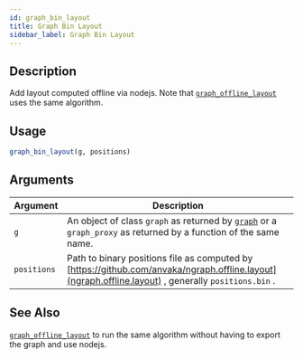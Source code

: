```yaml
---
id: graph_bin_layout
title: Graph Bin Layout
sidebar_label: Graph Bin Layout
---
```


## Description

Add layout computed offline via nodejs.
 Note that [`graph_offline_layout`](#graphofflinelayout) uses the same algorithm.


## Usage

```r
graph_bin_layout(g, positions)
```


## Arguments

Argument      |Description
------------- |----------------
`g`     |     An object of class `graph` as returned by [`graph`](#graph) or a `graph_proxy`  as returned by a function of the same name.
`positions`     |     Path to binary positions file as computed by [https://github.com/anvaka/ngraph.offline.layout](ngraph.offline.layout) , generally `positions.bin` .


## See Also

[`graph_offline_layout`](#graphofflinelayout) to run the same algorithm without
 having to export the graph and use nodejs.


